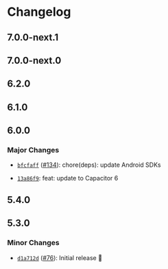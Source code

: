 # Changelog

## 7.0.0-next.1

## 7.0.0-next.0

## 6.2.0

## 6.1.0

## 6.0.0

### Major Changes

- [`bfcfaff`](https://github.com/capawesome-team/capacitor-mlkit/commit/bfcfaff900218f19b2b6bdfa27e940b02d451b24) ([#134](https://github.com/capawesome-team/capacitor-mlkit/pull/134)): chore(deps): update Android SDKs

* [`13a86f9`](https://github.com/capawesome-team/capacitor-mlkit/commit/13a86f9377d053ab29fe90b3ea059e95f3c39938): feat: update to Capacitor 6

## 5.4.0

## 5.3.0

### Minor Changes

- [`d1a712d`](https://github.com/capawesome-team/capacitor-mlkit/commit/d1a712d19a25728bdd2e68e9d6aa174a6e95fef3) ([#76](https://github.com/capawesome-team/capacitor-mlkit/pull/76)): Initial release 🎉
